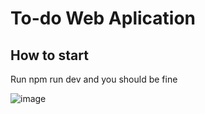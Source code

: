 # To-do Web Aplication

## How to start
Run npm run dev and you should be fine

![image](https://github.com/GabrielBorgess/ModernTodoApp/assets/99661380/21223bfc-1e05-41a3-9683-3ade91865153)

